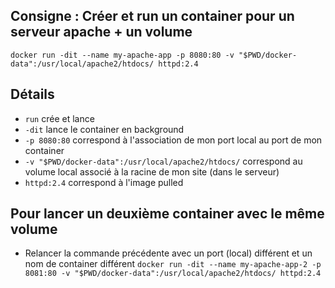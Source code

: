 ## Consigne : Créer et run un container pour un serveur apache + un volume

`docker run -dit --name my-apache-app -p 8080:80 -v "$PWD/docker-data":/usr/local/apache2/htdocs/ httpd:2.4`

## Détails

-   `run` crée et lance
-   `-dit` lance le container en background
-   `-p 8080:80` correspond à l'association de mon port local au port de mon container
-   `-v "$PWD/docker-data":/usr/local/apache2/htdocs/` correspond au volume local associé à la racine de mon site (dans le serveur)
-   `httpd:2.4` correspond à l'image pulled

## Pour lancer un deuxième container avec le même volume

-   Relancer la commande précédente avec un port (local) différent et un nom de container différent
    `docker run -dit --name my-apache-app-2 -p 8081:80 -v "$PWD/docker-data":/usr/local/apache2/htdocs/ httpd:2.4`
